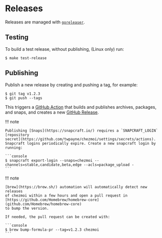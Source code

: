 # Releases

Releases are managed with [`goreleaser`](https://goreleaser.com/).

## Testing

To build a test release, without publishing, (Linux only) run:

```console
$ make test-release
```

## Publishing

Publish a new release by creating and pushing a tag, for example:

```console
$ git tag v1.2.3
$ git push --tags
```

This triggers a [GitHub Action](https://github.com/twpayne/chezmoi/actions)
that builds and publishes archives, packages, and snaps, and creates a new
[GitHub Release](https://github.com/twpayne/chezmoi/releases).

!!! note

    Publishing [Snaps](https://snapcraft.io/) requires a `SNAPCRAFT_LOGIN`
    [repository
    secret](https://github.com/twpayne/chezmoi/settings/secrets/actions).
    Snapcraft logins periodically expire. Create a new snapcraft login by
    running:

    ```console
    $ snapcraft export-login --snaps=chezmoi --channels=stable,candidate,beta,edge --acls=package_upload -
    ```

!!! note

    [brew](https://brew.sh/) automation will automatically detect new releases
    of chezmoi within a few hours and open a pull request in
    [https://github.com/Homebrew/homebrew-core](github.com/Homebrew/homebrew-core)
    to bump the version.

    If needed, the pull request can be created with:

    ```console
    $ brew bump-formula-pr --tag=v1.2.3 chezmoi
    ```
